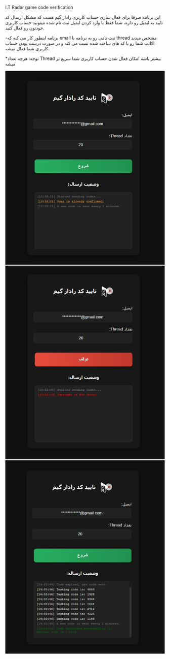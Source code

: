 I.T Radar game code verification

 این برنامه صرفا برای فعال سازی حساب کاربری رادار گیم هست که مشکل ارسال کد تایید به ایمیل رو داره، شما فقط با وارد کردن ایمیل ثبت نام شده میتونید حساب کاربری خودتون رو فعال کنید.

 -برنامه اینطور کار می کنه که email ثبت نامی رو به برنامه با thread مشخص میدید اکانت شما رو با کد های ساخته شده تست می کنه و در صورت درست بودن حساب کاربری شما فعال میشه.

*توجه: هرچه تعداد Thread بیشتر باشه امکان فعال شدن حساب کاربری شما سریع تر میشه

![img](https://raw.githubusercontent.com/iman448/I.T-Radar-game-code-verification/refs/heads/main/screenshot1.jpg)
![img](https://raw.githubusercontent.com/iman448/I.T-Radar-game-code-verification/refs/heads/main/screenshot2.jpg)
![img](https://raw.githubusercontent.com/iman448/I.T-Radar-game-code-verification/refs/heads/main/screenshot3.jpg)
